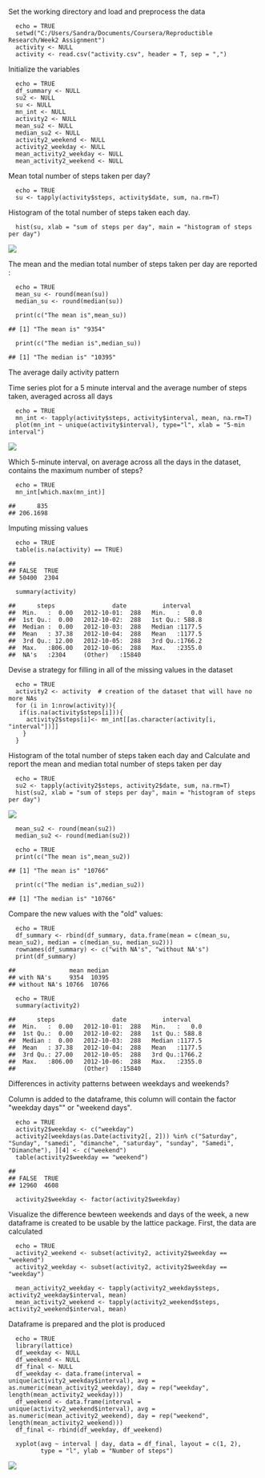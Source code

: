 Set the working directory and load and preprocess the data

      echo = TRUE
      setwd("C:/Users/Sandra/Documents/Coursera/Reproductible Research/Week2 Assignment") 
      activity <- NULL
      activity <- read.csv("activity.csv", header = T, sep = ",")

Initialize the variables

      echo = TRUE
      df_summary <- NULL
      su2 <- NULL
      su <- NULL
      mn_int <- NULL
      activity2 <- NULL
      mean_su2 <- NULL
      median_su2 <- NULL
      activity2_weekend <- NULL
      activity2_weekday <- NULL
      mean_activity2_weekday <- NULL
      mean_activity2_weekend <- NULL

Mean total number of steps taken per day?

      echo = TRUE
      su <- tapply(activity$steps, activity$date, sum, na.rm=T)

Histogram of the total number of steps taken each day.

      hist(su, xlab = "sum of steps per day", main = "histogram of steps per day")

![](PA1_template_files/figure-markdown_strict/unnamed-chunk-4-1.png)

The mean and the median total number of steps taken per day are reported
:

      echo = TRUE
      mean_su <- round(mean(su))
      median_su <- round(median(su))

      print(c("The mean is",mean_su))

    ## [1] "The mean is" "9354"

      print(c("The median is",median_su))

    ## [1] "The median is" "10395"

The average daily activity pattern

Time series plot for a 5 minute interval and the average number of steps
taken, averaged across all days

      echo = TRUE
      mn_int <- tapply(activity$steps, activity$interval, mean, na.rm=T)
      plot(mn_int ~ unique(activity$interval), type="l", xlab = "5-min interval")

![](PA1_template_files/figure-markdown_strict/unnamed-chunk-6-1.png)

Which 5-minute interval, on average across all the days in the dataset,
contains the maximum number of steps?

      echo = TRUE
      mn_int[which.max(mn_int)]

    ##      835 
    ## 206.1698

Imputing missing values

      echo = TRUE
      table(is.na(activity) == TRUE)

    ## 
    ## FALSE  TRUE 
    ## 50400  2304

      summary(activity)

    ##      steps                date          interval     
    ##  Min.   :  0.00   2012-10-01:  288   Min.   :   0.0  
    ##  1st Qu.:  0.00   2012-10-02:  288   1st Qu.: 588.8  
    ##  Median :  0.00   2012-10-03:  288   Median :1177.5  
    ##  Mean   : 37.38   2012-10-04:  288   Mean   :1177.5  
    ##  3rd Qu.: 12.00   2012-10-05:  288   3rd Qu.:1766.2  
    ##  Max.   :806.00   2012-10-06:  288   Max.   :2355.0  
    ##  NA's   :2304     (Other)   :15840

Devise a strategy for filling in all of the missing values in the
dataset

      echo = TRUE
      activity2 <- activity  # creation of the dataset that will have no more NAs
      for (i in 1:nrow(activity)){
       if(is.na(activity$steps[i])){
         activity2$steps[i]<- mn_int[[as.character(activity[i, "interval"])]]
        }
      }

Histogram of the total number of steps taken each day and Calculate and
report the mean and median total number of steps taken per day

      echo = TRUE
      su2 <- tapply(activity2$steps, activity2$date, sum, na.rm=T)
      hist(su2, xlab = "sum of steps per day", main = "histogram of steps per day")

![](PA1_template_files/figure-markdown_strict/unnamed-chunk-10-1.png)

      mean_su2 <- round(mean(su2))
      median_su2 <- round(median(su2))

      echo = TRUE
      print(c("The mean is",mean_su2))

    ## [1] "The mean is" "10766"

      print(c("The median is",median_su2))

    ## [1] "The median is" "10766"

Compare the new values with the "old" values:

      echo = TRUE
      df_summary <- rbind(df_summary, data.frame(mean = c(mean_su, mean_su2), median = c(median_su, median_su2)))
      rownames(df_summary) <- c("with NA's", "without NA's")
      print(df_summary)

    ##               mean median
    ## with NA's     9354  10395
    ## without NA's 10766  10766

      echo = TRUE
      summary(activity2)

    ##      steps                date          interval     
    ##  Min.   :  0.00   2012-10-01:  288   Min.   :   0.0  
    ##  1st Qu.:  0.00   2012-10-02:  288   1st Qu.: 588.8  
    ##  Median :  0.00   2012-10-03:  288   Median :1177.5  
    ##  Mean   : 37.38   2012-10-04:  288   Mean   :1177.5  
    ##  3rd Qu.: 27.00   2012-10-05:  288   3rd Qu.:1766.2  
    ##  Max.   :806.00   2012-10-06:  288   Max.   :2355.0  
    ##                   (Other)   :15840

Differences in activity patterns between weekdays and weekends?

Column is added to the dataframe, this column will contain the factor
"weekday days"" or "weekend days".

      echo = TRUE
      activity2$weekday <- c("weekday")
      activity2[weekdays(as.Date(activity2[, 2])) %in% c("Saturday", "Sunday", "samedi", "dimanche", "saturday", "sunday", "Samedi", "Dimanche"), ][4] <- c("weekend")
      table(activity2$weekday == "weekend")

    ## 
    ## FALSE  TRUE 
    ## 12960  4608

      activity2$weekday <- factor(activity2$weekday)

Visualize the difference bewteen weekends and days of the week, a new
dataframe is created to be usable by the lattice package. First, the
data are calculated

      echo = TRUE
      activity2_weekend <- subset(activity2, activity2$weekday == "weekend")
      activity2_weekday <- subset(activity2, activity2$weekday == "weekday")

      mean_activity2_weekday <- tapply(activity2_weekday$steps, activity2_weekday$interval, mean)
      mean_activity2_weekend <- tapply(activity2_weekend$steps, activity2_weekend$interval, mean)

Dataframe is prepared and the plot is produced

      echo = TRUE
      library(lattice)
      df_weekday <- NULL
      df_weekend <- NULL
      df_final <- NULL
      df_weekday <- data.frame(interval = unique(activity2_weekday$interval), avg = as.numeric(mean_activity2_weekday), day = rep("weekday", length(mean_activity2_weekday)))
      df_weekend <- data.frame(interval = unique(activity2_weekend$interval), avg = as.numeric(mean_activity2_weekend), day = rep("weekend", length(mean_activity2_weekend)))
      df_final <- rbind(df_weekday, df_weekend)

      xyplot(avg ~ interval | day, data = df_final, layout = c(1, 2), 
             type = "l", ylab = "Number of steps")

![](PA1_template_files/figure-markdown_strict/unnamed-chunk-14-1.png)
